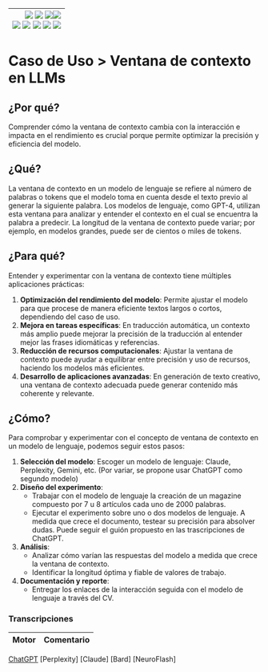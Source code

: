 <div align=right>

|[![](https://img.shields.io/badge/-Inicio-FFF?style=flat&logo=Emlakjet&logoColor=black)](/README.md) [![](https://img.shields.io/badge/-Introducción-FFF?style=flat&logo=abbrobotstudio&logoColor=black)](/documentos/intro.md) [![](https://img.shields.io/badge/-Panorámica-FFF?style=flat&logo=openstreetmap&logoColor=black)](/documentos/panoramica.md)[![](https://img.shields.io/badge/-Modelos_de_lenguaje-FFF?style=flat&logo=LiveChat&logoColor=black)](/documentos/LLMs.md)<br>  [![](https://img.shields.io/badge/-Prompts-FFF?style=flat&logo=Proton&logoColor=black)](/documentos/prompts/README.md) [![](https://img.shields.io/badge/-Ing,_de_prompts-FFF?style=flat&logo=googleearthengine&logoColor=black)](/documentos/ingenieriaDePrompts/README.md) [![](https://img.shields.io/badge/-Patrones-FFF?style=flat&logo=textpattern&logoColor=black)](/documentos/ingenieriaDePrompts/patrones/README.md) [![](https://img.shields.io/badge/8vP-FFF?style=flat&logo=v8&logoColor=black)](/documentos/prompts/mejoresPracticas/8virtudesDelPrompting.md) [![](https://img.shields.io/badge/-Casos_de_uso-FFF?style=flat&logo=gitbook&logoColor=black)](/documentos/casosDeUso/README.md)|
|-:|

</div>

#  Caso de Uso > Ventana de contexto en LLMs

## ¿Por qué?

Comprender cómo la ventana de contexto cambia con la interacción e impacta en el rendimiento es crucial porque permite optimizar la precisión y eficiencia del modelo. 

## ¿Qué?

La ventana de contexto en un modelo de lenguaje se refiere al número de palabras o tokens que el modelo toma en cuenta desde el texto previo al generar la siguiente palabra. Los modelos de lenguaje, como GPT-4, utilizan esta ventana para analizar y entender el contexto en el cual se encuentra la palabra a predecir. La longitud de la ventana de contexto puede variar; por ejemplo, en modelos grandes, puede ser de cientos o miles de tokens.

## ¿Para qué?

Entender y experimentar con la ventana de contexto tiene múltiples aplicaciones prácticas:

1. **Optimización del rendimiento del modelo**: Permite ajustar el modelo para que procese de manera eficiente textos largos o cortos, dependiendo del caso de uso.
1. **Mejora en tareas específicas**: En traducción automática, un contexto más amplio puede mejorar la precisión de la traducción al entender mejor las frases idiomáticas y referencias.
1. **Reducción de recursos computacionales**: Ajustar la ventana de contexto puede ayudar a equilibrar entre precisión y uso de recursos, haciendo los modelos más eficientes.
1. **Desarrollo de aplicaciones avanzadas**: En generación de texto creativo, una ventana de contexto adecuada puede generar contenido más coherente y relevante.

## ¿Cómo?

Para comprobar y experimentar con el concepto de ventana de contexto en un modelo de lenguaje, podemos seguir estos pasos:

1. **Selección del modelo**: Escoger un modelo de lenguaje: Claude, Perplexity, Gemini, etc. (Por variar, se propone usar ChatGPT como segundo modelo)
1. **Diseño del experimento**:
   - Trabajar con el modelo de lenguaje la creación de un magazine compuesto por 7 u 8 artículos cada uno de 2000 palabras.
   - Ejecutar el experimento sobre uno o dos modelos de lenguaje. A medida que crece el documento, testear su precisión para absolver dudas. Puede seguir el guión propuesto en las trascripciones de ChatGPT.
1. **Análisis**:
   - Analizar cómo varían las respuestas del modelo a medida que crece la ventana de contexto.
   - Identificar la longitud óptima y fiable de valores de trabajo.
1. **Documentación y reporte**:
   - Entregar los enlaces de la interacción seguida con el modelo de lenguaje a través del CV.

### Transcripciones

|Motor|Comentario|
|-|-|
[ChatGPT](https://chatgpt.com/share/35492bb2-4252-4ab3-880c-b8792386ac51?oai-dm=1)
[Perplexity]
[Claude]
[Bard]
[NeuroFlash]
